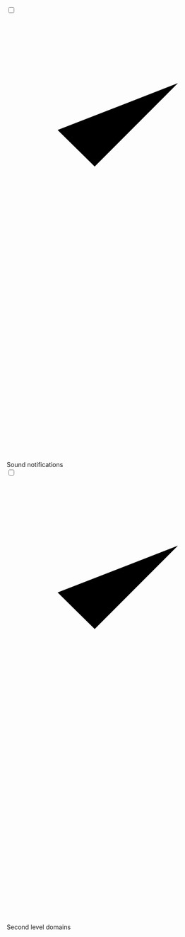 <div class="toggler" onclick="document.cookie='soundnotification=on';window.location.href = smurl;">
  <input id="toggler-1" name="toggler-1" type="checkbox" value="1">
  <label for="toggler-1">
    <svg class="toggler-on" version="1.1" xmlns="http://www.w3.org/2000/svg" viewBox="0 0 130.2 130.2">
      <polyline class="path check" points="100.2,40.2 51.5,88.8 29.8,67.5 "></polyline>
    </svg>
    <svg class="toggler-off" version="1.1" xmlns="http://www.w3.org/2000/svg" viewBox="0 0 130.2 130.2">
      <line class="path line" x1="34.4" y1="34.4" x2="95.8" y2="95.8"></line>
      <line class="path line" x1="95.8" y1="34.4" x2="34.4" y2="95.8"></line>
    </svg>
  </label>
</div>
<div class="text_swc">Sound notifications</div></div>
<div class="e7m col-md-4" style="overflow: hidden;">

<div class="toggler" onclick="document.cookie='slds=on';window.location.href = smurl;">
  <input id="toggler-2" name="toggler-2" type="checkbox" value="1">
  <label for="toggler-2">
    <svg class="toggler-on" style=";border-radius: 13px;" version="1.1" xmlns="http://www.w3.org/2000/svg" viewBox="0 0 130.2 130.2">
      <polyline class="path check" points="100.2,40.2 51.5,88.8 29.8,67.5 "></polyline>
    </svg>
    <svg class="toggler-off" version="1.1" xmlns="http://www.w3.org/2000/svg" viewBox="0 0 130.2 130.2">
      <line class="path line" x1="34.4" y1="34.4" x2="95.8" y2="95.8"></line>
      <line class="path line" x1="95.8" y1="34.4" x2="34.4" y2="95.8"></line>
    </svg>
  </label>
</div>
<div class="text_swc">Second level domains</div></div>
<div class="e7m col-md-4" style="overflow: hidden;">

<div class="toggler" style="pointer-events: none;">
